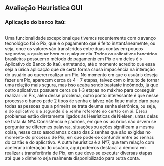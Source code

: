 <h2> Avaliação Heuristica GUI </h2>

<h3> Aplicação do banco Itaú: </h3><br>
  Uma funcionalidade excepcional que tivemos recentemente com o avanço tecnológico foi o Pix, que é o pagamento que é feito instantâneamente, ou seja, onde os valores são transferidos entre duas contas em poucos segundos, a qualquer hora ou qualquer dia. Todos os aplicativos bancários brasileiros possuem o método de pagamento em Pix e um deles é o Aplicativo do Banco do Itaú, entretando, até o momento acredito que essa seja a única aplicação que de certa forma causa impaciência na interação do usuário ao querer realizar um Pix. No momento em que o usuário deseja fazer um Pix, aparecem cerca de 4 - 7 etapas, talvez com o intuito de tornar uma relação mais segura, mas isso acaba sendo bastante incômodo, já que outro aplicativos possuem cerca de 1-3 etapas no máximo para conseguir realizar um Pix, além desse problema, outro ponto interessante é que nesse processo o banco pede 2 tipos de senha e talvez não fique muito claro para todas as pessoas que a primeira se trata de uma senha eletrônica, ou seja, a do aplicativo e a segunda é a senha referente ao cartão em si. 
  Esses problemas estão diretamente ligados às Heurísticas de Nielsen, umas delas se trata da Nº4 Consistência e padrões, em que os usuários não devem se perguntar se diferentes palavras, situações ou ações significam a mesma coisa, nesse caso associamos o caso das 2 senhas que são exigidas no momento do processo de Pix, em que pode-se confundir entre as senhas do cartão e do aplicativo. A outra heurística é a Nº7, que tem relação com acelerar a interação do usuário, aqui podemos destacar a demora em realizar a transferência de Pix, em que deve-se executar diversas etapas até que o dinheiro seja realmente disponibilizado para outra conta.
